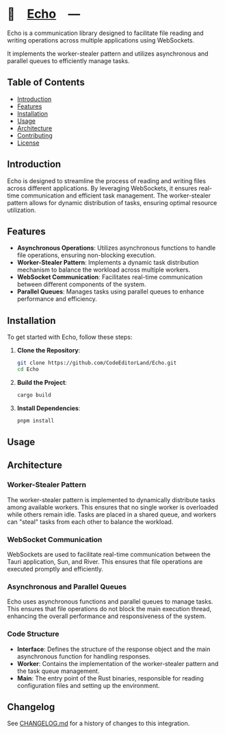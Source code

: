 # 📣 [Echo] —

Echo is a communication library designed to facilitate file reading and writing
operations across multiple applications using WebSockets.

It implements the worker-stealer pattern and utilizes asynchronous and parallel
queues to efficiently manage tasks.

## Table of Contents

-   [Introduction](#Introduction)
-   [Features](#Features)
-   [Installation](#Installation)
-   [Usage](#Usage)
-   [Architecture](#Architecture)
-   [Contributing](CONTRIBUTING.md)
-   [License](LICENSE)

## Introduction

Echo is designed to streamline the process of reading and writing files across
different applications. By leveraging WebSockets, it ensures real-time
communication and efficient task management. The worker-stealer pattern allows
for dynamic distribution of tasks, ensuring optimal resource utilization.

## Features

-   **Asynchronous Operations**: Utilizes asynchronous functions to handle file
    operations, ensuring non-blocking execution.
-   **Worker-Stealer Pattern**: Implements a dynamic task distribution mechanism
    to balance the workload across multiple workers.
-   **WebSocket Communication**: Facilitates real-time communication between
    different components of the system.
-   **Parallel Queues**: Manages tasks using parallel queues to enhance
    performance and efficiency.

## Installation

To get started with Echo, follow these steps:

1. **Clone the Repository**:

    ```bash
    git clone https://github.com/CodeEditorLand/Echo.git
    cd Echo
    ```

2. **Build the Project**:

    ```bash
    cargo build
    ```

3. **Install Dependencies**:
    ```bash
    pnpm install
    ```

## Usage

## Architecture

### Worker-Stealer Pattern

The worker-stealer pattern is implemented to dynamically distribute tasks among
available workers. This ensures that no single worker is overloaded while others
remain idle. Tasks are placed in a shared queue, and workers can "steal" tasks
from each other to balance the workload.

### WebSocket Communication

WebSockets are used to facilitate real-time communication between the Tauri
application, Sun, and River. This ensures that file operations are executed
promptly and efficiently.

### Asynchronous and Parallel Queues

Echo uses asynchronous functions and parallel queues to manage tasks. This
ensures that file operations do not block the main execution thread, enhancing
the overall performance and responsiveness of the system.

### Code Structure

-   **Interface**: Defines the structure of the response object and the main
    asynchronous function for handling responses.
-   **Worker**: Contains the implementation of the worker-stealer pattern and
    the task queue management.
-   **Main**: The entry point of the Rust binaries, responsible for reading
    configuration files and setting up the environment.

[Echo]: HTTPS://GitHub.Com/CodeEditorLand/Echo

## Changelog

See [CHANGELOG.md](CHANGELOG.md) for a history of changes to this integration.
